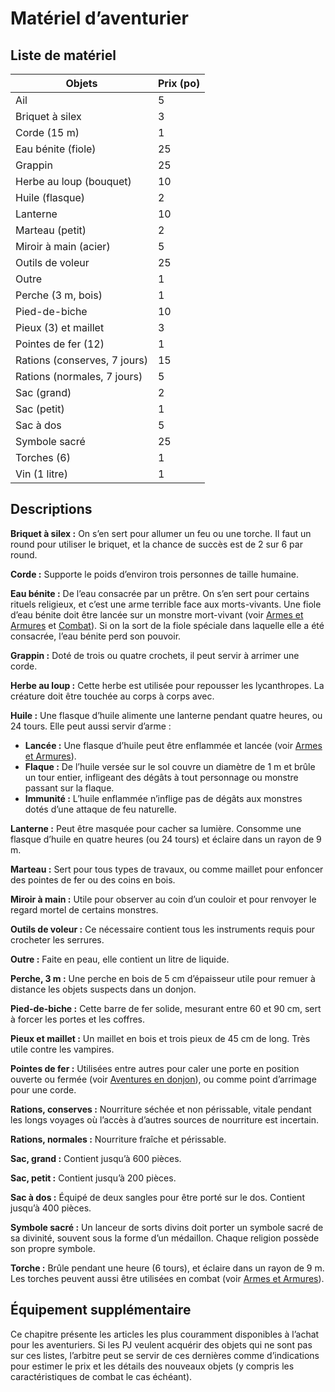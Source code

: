 # Matériel d’aventurier


## Liste de matériel

| **Objets**                   | **Prix (po)** |
|------------------------------|---------------|
| Ail                          | 5             |
| Briquet à silex              | 3             |
| Corde (15 m)                 | 1             |
| Eau bénite (fiole)           | 25            |
| Grappin                      | 25            |
| Herbe au loup (bouquet)      | 10            |
| Huile (flasque)              | 2             |
| Lanterne                     | 10            |
| Marteau (petit)              | 2             |
| Miroir à main (acier)        | 5             |
| Outils de voleur             | 25            |
| Outre                        | 1             |
| Perche (3 m, bois)           | 1             |
| Pied-de-biche                | 10            |
| Pieux (3) et maillet         | 3             |
| Pointes de fer (12)          | 1             |
| Rations (conserves, 7 jours) | 15            |
| Rations (normales, 7 jours)  | 5             |
| Sac (grand)                  | 2             |
| Sac (petit)                  | 1             |
| Sac à dos                    | 5             |
| Symbole sacré                | 25            |
| Torches (6)                  | 1             |
| Vin (1 litre)                | 1             |

## Descriptions

**Briquet à silex :** On s’en sert pour allumer un feu ou une torche. Il
faut un round pour utiliser le briquet, et la chance de succès est de 2
sur 6 par round.

**Corde :** Supporte le poids d’environ trois personnes de taille
humaine.

**Eau bénite :** De l’eau consacrée par un prêtre. On s’en sert pour
certains rituels religieux, et c’est une arme terrible face aux
morts-vivants. Une fiole d’eau bénite doit être lancée sur un monstre
mort-vivant (voir [Armes et Armures](Armes_et_Armures.md) et
[Combat](../Aventure/Combat.md)). Si on la sort de la fiole spéciale dans
laquelle elle a été consacrée, l’eau bénite perd son pouvoir.

**Grappin :** Doté de trois ou quatre crochets, il peut servir à arrimer
une corde.

**Herbe au loup :** Cette herbe est utilisée pour repousser les
lycanthropes. La créature doit être touchée au corps à corps avec.

**Huile :** Une flasque d’huile alimente une lanterne pendant quatre
heures, ou 24 tours. Elle peut aussi servir d’arme :

  - **Lancée :** Une flasque d’huile peut être enflammée et lancée (voir
    [Armes et Armures](Armes_et_Armures.md)).
  - **Flaque :** De l’huile versée sur le sol couvre un diamètre de 1 m
    et brûle un tour entier, infligeant des dégâts à tout personnage ou
    monstre passant sur la flaque.
  - **Immunité :** L’huile enflammée n’inflige pas de dégâts aux
    monstres dotés d’une attaque de feu naturelle.

**Lanterne :** Peut être masquée pour cacher sa lumière. Consomme une
flasque d’huile en quatre heures (ou 24 tours) et éclaire dans un rayon
de 9 m.

**Marteau :** Sert pour tous types de travaux, ou comme maillet pour
enfoncer des pointes de fer ou des coins en bois.

**Miroir à main :** Utile pour observer au coin d’un couloir et pour
renvoyer le regard mortel de certains monstres.

**Outils de voleur :** Ce nécessaire contient tous les instruments
requis pour crocheter les serrures.

**Outre :** Faite en peau, elle contient un litre de liquide.

**Perche, 3 m :** Une perche en bois de 5 cm d’épaisseur utile pour
remuer à distance les objets suspects dans un donjon.

**Pied-de-biche :** Cette barre de fer solide, mesurant entre 60 et 90
cm, sert à forcer les portes et les coffres.

**Pieux et maillet :** Un maillet en bois et trois pieux de 45 cm de
long. Très utile contre les vampires.

**Pointes de fer :** Utilisées entre autres pour caler une porte en
position ouverte ou fermée (voir [Aventures en donjon](../Aventure/Aventures_en_donjon.md)),
ou comme point d’arrimage pour une corde.

**Rations, conserves :** Nourriture séchée et non périssable, vitale
pendant les longs voyages où l’accès à d’autres sources de nourriture
est incertain.

**Rations, normales :** Nourriture fraîche et périssable.

**Sac, grand :** Contient jusqu’à 600 pièces.

**Sac, petit :** Contient jusqu’à 200 pièces.

**Sac à dos :** Équipé de deux sangles pour être porté sur le dos.
Contient jusqu’à 400 pièces.

**Symbole sacré :** Un lanceur de sorts divins doit porter un symbole
sacré de sa divinité, souvent sous la forme d’un médaillon. Chaque
religion possède son propre symbole.

**Torche :** Brûle pendant une heure (6 tours), et éclaire dans un rayon
de 9 m. Les torches peuvent aussi être utilisées en combat 
(voir [Armes et Armures](Armes_et_Armures.md)).

## Équipement supplémentaire

Ce chapitre présente les articles les plus couramment disponibles à
l’achat pour les aventuriers. Si les PJ veulent acquérir des objets
qui ne sont pas sur ces listes, l’arbitre peut se servir de ces
dernières comme d’indications pour estimer le prix et les détails des
nouveaux objets (y compris les caractéristiques de combat le cas
échéant).